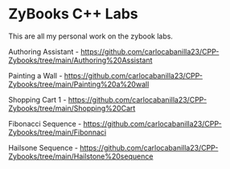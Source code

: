 # ZyBooks C++ Labs

This are all my personal work on the zybook labs.

Authoring Assistant - https://github.com/carlocabanilla23/CPP-Zybooks/tree/main/Authoring%20Assistant

Painting a Wall - https://github.com/carlocabanilla23/CPP-Zybooks/tree/main/Painting%20a%20wall

Shopping Cart 1 - https://github.com/carlocabanilla23/CPP-Zybooks/tree/main/Shopping%20Cart

Fibonacci Sequence - https://github.com/carlocabanilla23/CPP-Zybooks/tree/main/Fibonnaci

Hailsone Sequence - https://github.com/carlocabanilla23/CPP-Zybooks/tree/main/Hailstone%20sequence
